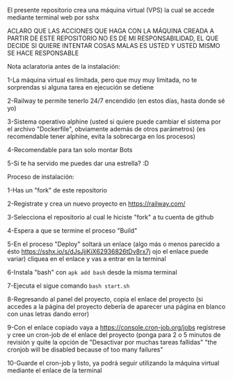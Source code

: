 El presente repositorio crea una máquina virtual (VPS) la cual se accede mediante terminal web por sshx

ACLARO QUE LAS ACCIONES QUE HAGA CON LA MÁQUINA CREADA A PARTIR DE ESTE REPOSITORIO NO ES DE MI RESPONSABILIDAD, EL QUE DECIDE SI QUIERE INTENTAR COSAS MALAS ES USTED Y USTED MISMO SE HACE RESPONSABLE

Nota aclaratoria antes de la instalación:

1-La máquina virtual es limitada, pero que muy muy limitada, no te sorprendas si alguna tarea en ejecución se detiene

2-Railway te permite tenerlo 24/7 encendido (en estos días, hasta donde sé yo)

3-Sistema operativo alphine (usted si quiere puede cambiar el sistema por el archivo "Dockerfile", obviamente además de otros parámetros) (es recomendable tener alphine, evita la sobrecarga en los procesos)

4-Recomendable para tan solo montar Bots

5-Si te ha servido me puedes dar una estrella? :D


Proceso de instalación:

1-Has un "fork" de este repositorio

2-Registrate y crea un nuevo proyecto en https://railway.com/

3-Selecciona el repositorio al cual le hiciste "fork" a tu cuenta de github

4-Espera a que se termine el proceso "Build"

5-En el proceso "Deploy" soltará un enlace (algo más o menos parecido a ésto   https://sshx.io/s/dJsJjjKiX62936826tDv8rx7j ojo el enlace puede variar) cliquea en el enlace y vas a entrar en la terminal

6-Instala "bash" con ```apk add bash``` desde la misma terminal

7-Ejecuta el sigue comando
    ```bash start.sh```

8-Regresando al panel del proyecto, copia el enlace del proyecto (si accedes a la página del proyecto debería de aparecer una página en blanco con unas letras dando error)

9-Con el enlace copiado vaya a https://console.cron-job.org/jobs regístrese y cree un cron-job de el enlace del proyecto (ponga para 2 o 5 minutos de revisión y quite la opción de "Desactivar por muchas tareas fallidas" "the cronjob will be disabled because of too many failures"

10-Guarde el cron-job y listo, ya podrá seguir utilizando la máquina virtual mediante el enlace de la terminal
